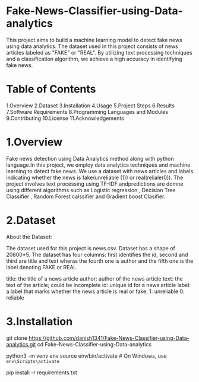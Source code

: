# Fake-News-Classifier-using-Data-analytics

This project aims to build a machine learning model to detect fake news using data analytics. The dataset used in this project consists of news articles labeled as "FAKE" or "REAL". By utilizing text processing techniques and a classification algorithm, we achieve a high accuracy in identifying fake news.

# Table of Contents
1.Overview
2.Dataset
3.Installation
4.Usage
5.Project Steps
6.Results
7.Software Requirements
8.Programming Languages and Modules
9.Contributing
10.License
11.Acknowledgements

# 1.Overview
Fake news detection using Data Analytics method along with python language.In this project, we employ data analytics techniques and machine learning to detect fake news. We use a dataset with news articles and labels indicating whether the news is fake(unreliable (1)) or real(reliale(0)). The project involves text processing using TF-IDF andpredictions are domne  using different algorithms such as Logistic regression , Decision Tree Classifier , Random Forest calssifier and Gradient boost Clasifier.



# 2.Dataset
About the Dataset:

The dataset used for this project is news.csv. Dataset has a shape of 20800*5. The dataset has four columns: first identifies the id, second and third are title and text wheras the fourth one is author and the fifth one is the label denoting FAKE or REAL.

title: the title of a news article
author: author of the news article
text: the text of the article; could be incomplete
id: unique id for a news article
label: a label that marks whether the news article is real or fake:
1: unreliable 0: reliable

# 3.Installation

git clone https://github.com/danish1341/Fake-News-Classifier-using-Data-analytics.git
cd Fake-News-Classifier-using-Data-analytics

python3 -m venv env
source env/bin/activate  # On Windows, use `env\Scripts\activate`

pip install -r requirements.txt








